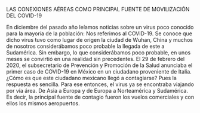 LAS CONEXIONES AÉREAS COMO PRINCIPAL FUENTE DE MOVILIZACIÓN DEL COVID-19

En diciembre del pasado año leíamos noticias sobre un virus poco conocido para la mayoría de la población: Nos referimos al COVID-19. Se conoce que dicho virus tuvo como lugar de origen la ciudad de Wuhan, China y muchos de nosotros considerábamos poco probable la llegada de este a Sudamérica. Sin embargo, lo que considerábamos poco probable, en unos meses se convirtió en una realidad sin precedentes. El 29 de febrero del 2020, el subsecretario de Prevención y Promoción de la Salud anunciaba el primer caso de COVID-19 en México en un ciudadano proveniente de Italia.
¿Cómo es que este ciudadano mexicano llegó a contagiarse? Pues la respuesta es sencilla. Para ese entonces, el virus ya se encontraba viajando por vía área. De Asia a Europa y de Europa a Norteamérica y Sudamérica. Es decir, la principal fuente de contagio fueron los vuelos comerciales y con ellos los mismos aeropuertos. 


